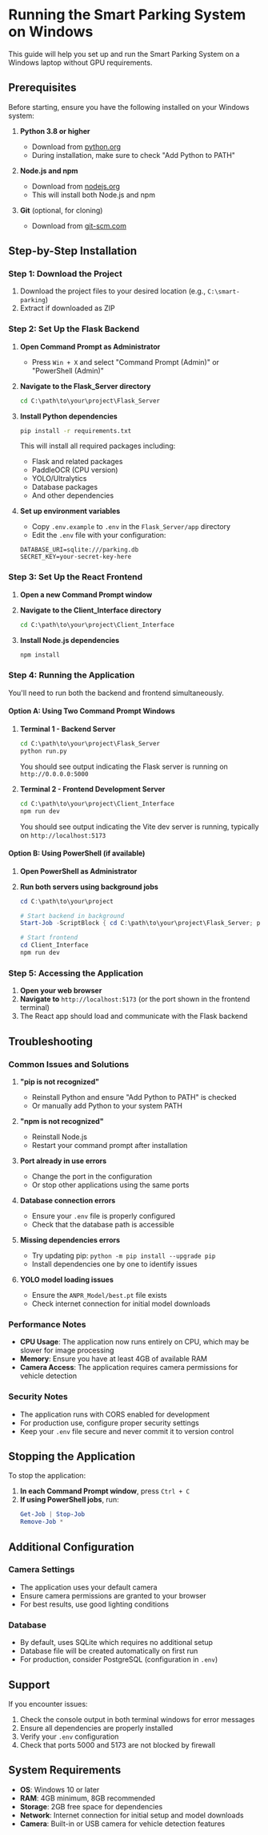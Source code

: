 
# Running the Smart Parking System on Windows

This guide will help you set up and run the Smart Parking System on a Windows laptop without GPU requirements.

## Prerequisites

Before starting, ensure you have the following installed on your Windows system:

1. **Python 3.8 or higher**
   - Download from [python.org](https://www.python.org/downloads/)
   - During installation, make sure to check "Add Python to PATH"

2. **Node.js and npm**
   - Download from [nodejs.org](https://nodejs.org/)
   - This will install both Node.js and npm

3. **Git** (optional, for cloning)
   - Download from [git-scm.com](https://git-scm.com/)

## Step-by-Step Installation

### Step 1: Download the Project
1. Download the project files to your desired location (e.g., `C:\smart-parking`)
2. Extract if downloaded as ZIP

### Step 2: Set Up the Flask Backend

1. **Open Command Prompt as Administrator**
   - Press `Win + X` and select "Command Prompt (Admin)" or "PowerShell (Admin)"

2. **Navigate to the Flask_Server directory**
   ```cmd
   cd C:\path\to\your\project\Flask_Server
   ```

3. **Install Python dependencies**
   ```cmd
   pip install -r requirements.txt
   ```
   
   This will install all required packages including:
   - Flask and related packages
   - PaddleOCR (CPU version)
   - YOLO/Ultralytics
   - Database packages
   - And other dependencies

4. **Set up environment variables**
   - Copy `.env.example` to `.env` in the `Flask_Server/app` directory
   - Edit the `.env` file with your configuration:
   ```
   DATABASE_URI=sqlite:///parking.db
   SECRET_KEY=your-secret-key-here
   ```

### Step 3: Set Up the React Frontend

1. **Open a new Command Prompt window**

2. **Navigate to the Client_Interface directory**
   ```cmd
   cd C:\path\to\your\project\Client_Interface
   ```

3. **Install Node.js dependencies**
   ```cmd
   npm install
   ```

### Step 4: Running the Application

You'll need to run both the backend and frontend simultaneously.

#### Option A: Using Two Command Prompt Windows

1. **Terminal 1 - Backend Server**
   ```cmd
   cd C:\path\to\your\project\Flask_Server
   python run.py
   ```
   
   You should see output indicating the Flask server is running on `http://0.0.0.0:5000`

2. **Terminal 2 - Frontend Development Server**
   ```cmd
   cd C:\path\to\your\project\Client_Interface
   npm run dev
   ```
   
   You should see output indicating the Vite dev server is running, typically on `http://localhost:5173`

#### Option B: Using PowerShell (if available)

1. **Open PowerShell as Administrator**

2. **Run both servers using background jobs**
   ```powershell
   cd C:\path\to\your\project
   
   # Start backend in background
   Start-Job -ScriptBlock { cd C:\path\to\your\project\Flask_Server; python run.py }
   
   # Start frontend
   cd Client_Interface
   npm run dev
   ```

### Step 5: Accessing the Application

1. **Open your web browser**
2. **Navigate to** `http://localhost:5173` (or the port shown in the frontend terminal)
3. The React app should load and communicate with the Flask backend

## Troubleshooting

### Common Issues and Solutions

1. **"pip is not recognized"**
   - Reinstall Python and ensure "Add Python to PATH" is checked
   - Or manually add Python to your system PATH

2. **"npm is not recognized"**
   - Reinstall Node.js
   - Restart your command prompt after installation

3. **Port already in use errors**
   - Change the port in the configuration
   - Or stop other applications using the same ports

4. **Database connection errors**
   - Ensure your `.env` file is properly configured
   - Check that the database path is accessible

5. **Missing dependencies errors**
   - Try updating pip: `python -m pip install --upgrade pip`
   - Install dependencies one by one to identify issues

6. **YOLO model loading issues**
   - Ensure the `ANPR_Model/best.pt` file exists
   - Check internet connection for initial model downloads

### Performance Notes

- **CPU Usage**: The application now runs entirely on CPU, which may be slower for image processing
- **Memory**: Ensure you have at least 4GB of available RAM
- **Camera Access**: The application requires camera permissions for vehicle detection

### Security Notes

- The application runs with CORS enabled for development
- For production use, configure proper security settings
- Keep your `.env` file secure and never commit it to version control

## Stopping the Application

To stop the application:

1. **In each Command Prompt window**, press `Ctrl + C`
2. **If using PowerShell jobs**, run:
   ```powershell
   Get-Job | Stop-Job
   Remove-Job *
   ```

## Additional Configuration

### Camera Settings
- The application uses your default camera
- Ensure camera permissions are granted to your browser
- For best results, use good lighting conditions

### Database
- By default, uses SQLite which requires no additional setup
- Database file will be created automatically on first run
- For production, consider PostgreSQL (configuration in `.env`)

## Support

If you encounter issues:
1. Check the console output in both terminal windows for error messages
2. Ensure all dependencies are properly installed
3. Verify your `.env` configuration
4. Check that ports 5000 and 5173 are not blocked by firewall

## System Requirements

- **OS**: Windows 10 or later
- **RAM**: 4GB minimum, 8GB recommended
- **Storage**: 2GB free space for dependencies
- **Network**: Internet connection for initial setup and model downloads
- **Camera**: Built-in or USB camera for vehicle detection features
